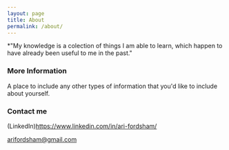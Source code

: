 ```yaml
---
layout: page
title: About
permalink: /about/
---
```


*"My knowledge is a colection of things I am able to learn, which happen to have already been useful to me in the past."

### More Information

A place to include any other types of information that you'd like to include about yourself.

### Contact me

(LinkedIn)<https://www.linkedin.com/in/ari-fordsham/>

<arifordsham@gmail.com>
